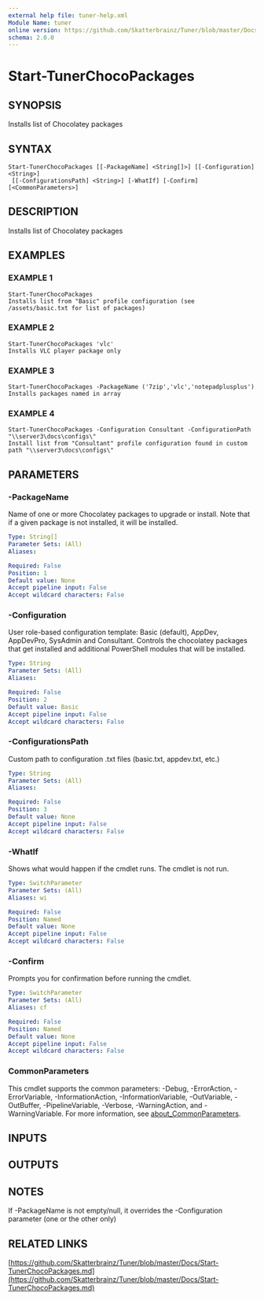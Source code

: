 ```yaml
---
external help file: tuner-help.xml
Module Name: tuner
online version: https://github.com/Skatterbrainz/Tuner/blob/master/Docs/Start-TunerChocoPackages.md
schema: 2.0.0
---
```


# Start-TunerChocoPackages

## SYNOPSIS
Installs list of Chocolatey packages

## SYNTAX

```
Start-TunerChocoPackages [[-PackageName] <String[]>] [[-Configuration] <String>]
 [[-ConfigurationsPath] <String>] [-WhatIf] [-Confirm] [<CommonParameters>]
```

## DESCRIPTION
Installs list of Chocolatey packages

## EXAMPLES

### EXAMPLE 1
```
Start-TunerChocoPackages
Installs list from "Basic" profile configuration (see /assets/basic.txt for list of packages)
```

### EXAMPLE 2
```
Start-TunerChocoPackages 'vlc'
Installs VLC player package only
```

### EXAMPLE 3
```
Start-TunerChocoPackages -PackageName ('7zip','vlc','notepadplusplus')
Installs packages named in array
```

### EXAMPLE 4
```
Start-TunerChocoPackages -Configuration Consultant -ConfigurationPath "\\server3\docs\configs\"
Install list from "Consultant" profile configuration found in custom path "\\server3\docs\configs\"
```

## PARAMETERS

### -PackageName
Name of one or more Chocolatey packages to upgrade or install.
Note that if a given package is not installed, it will be installed.

```yaml
Type: String[]
Parameter Sets: (All)
Aliases:

Required: False
Position: 1
Default value: None
Accept pipeline input: False
Accept wildcard characters: False
```

### -Configuration
User role-based configuration template: Basic (default), AppDev, AppDevPro,
SysAdmin and Consultant. 
Controls the chocolatey packages that get installed
and additional PowerShell modules that will be installed.

```yaml
Type: String
Parameter Sets: (All)
Aliases:

Required: False
Position: 2
Default value: Basic
Accept pipeline input: False
Accept wildcard characters: False
```

### -ConfigurationsPath
Custom path to configuration .txt files (basic.txt, appdev.txt, etc.)

```yaml
Type: String
Parameter Sets: (All)
Aliases:

Required: False
Position: 3
Default value: None
Accept pipeline input: False
Accept wildcard characters: False
```

### -WhatIf
Shows what would happen if the cmdlet runs.
The cmdlet is not run.

```yaml
Type: SwitchParameter
Parameter Sets: (All)
Aliases: wi

Required: False
Position: Named
Default value: None
Accept pipeline input: False
Accept wildcard characters: False
```

### -Confirm
Prompts you for confirmation before running the cmdlet.

```yaml
Type: SwitchParameter
Parameter Sets: (All)
Aliases: cf

Required: False
Position: Named
Default value: None
Accept pipeline input: False
Accept wildcard characters: False
```

### CommonParameters
This cmdlet supports the common parameters: -Debug, -ErrorAction, -ErrorVariable, -InformationAction, -InformationVariable, -OutVariable, -OutBuffer, -PipelineVariable, -Verbose, -WarningAction, and -WarningVariable. For more information, see [about_CommonParameters](http://go.microsoft.com/fwlink/?LinkID=113216).

## INPUTS

## OUTPUTS

## NOTES
If -PackageName is not empty/null, it overrides the -Configuration parameter (one or the other only)

## RELATED LINKS

[https://github.com/Skatterbrainz/Tuner/blob/master/Docs/Start-TunerChocoPackages.md](https://github.com/Skatterbrainz/Tuner/blob/master/Docs/Start-TunerChocoPackages.md)

